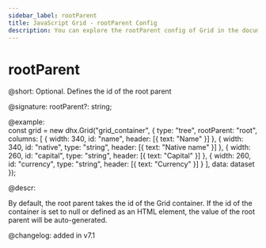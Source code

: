 ```yaml
---
sidebar_label: rootParent
title: JavaScript Grid - rootParent Config 
description: You can explore the rootParent config of Grid in the documentation of the DHTMLX JavaScript UI library. Browse developer guides and API reference, try out code examples and live demos, and download a free 30-day evaluation version of DHTMLX Suite.
---
```


# rootParent

@short: Optional. Defines the id of the root parent

@signature: rootParent?: string;

@example:			
const grid = new dhx.Grid("grid_container", {
    type: "tree",
    rootParent: "root", 
    columns: [
        { width: 340, id: "name", header: [{ text: "Name" }] },
        { width: 340, id: "native", type: "string", header: [{ text: "Native name" }] },
        { width: 260, id: "capital", type: "string", header: [{ text: "Capital" }] },
        { width: 260, id: "currency", type: "string", header: [{ text: "Currency" }] }
    ],
    data: dataset
});

@descr:

By default, the root parent takes the id of the Grid container. 
If the id of the container is set to null or defined as an HTML element, the value of the root parent will be auto-generated. 

@changelog: added in v7.1